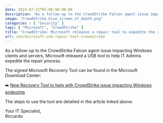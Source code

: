 ```yaml
---
date: 2024-07-21T05:00:00-00:00
description: "As a follow-up to the CrowdStrike Falcon agent issue impacting Windows clients and servers, Microsoft released a USB tool to help IT Admins expedite the repair process."
image: "CrowdStrike_blue_screen_of_death.png"
categories : [ "Security" ]
tags: [ "Microsoft", "CrowdStrike" ]
title: "CrowdStrike: Microsoft releases a repair tool to expedite the recovery process"
url: /en/microsoft-usb-repair-tool-crowdstrike
---
```

As a follow-up to the CrowdStrike Falcon agent issue impacting Windows clients and servers, Microsoft released a USB tool to help IT Admins expedite the repair process. 

The signed Microsoft Recovery Tool can be found in the Microsoft Download Center: 

➡️ [New Recovery Tool to help with CrowdStrike issue impacting Windows endpoints](https://techcommunity.microsoft.com/t5/intune-customer-success/new-recovery-tool-to-help-with-crowdstrike-issue-impacting/ba-p/4196959)

The steps to use the tool are detailed in the article linked above.

Your IT Specialist,  
Riccardo